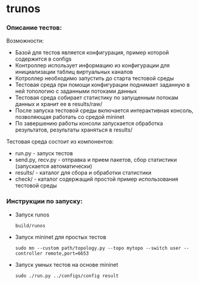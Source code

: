 # trunos


### Описание тестов:
Возможности:
- Базой для тестов является конфигурация, пример которой содержится в configs
- Контроллер использует информацию из конфигурации для инициализации таблиц виртуальных каналов
- Котроллер необходимо запустить до старта тестовой среды
- Тестовая среда при помощи конфигурации поднимает заданную в ней топологию с заданными потоками данных
- Тестовая среда собирает статистику по запущенным потокам данных и хранит ее в results/raw/
- После запуска тестовой среды включается интерактивная консоль, позволяющая работать со средой mininet
- По завершению работы консоли запускается обработка результатов, результаты храняться в results/


Тестовая среда состоит из компонентов:
- run.py - запуск тестов
- send.py, recv.py - отправка и прием пакетов, сбор статистики (запускается автоматически)
- results/ - каталог для сбора и обработки статистики
- check/ - каталог содержащий простой пример использования тестовой среды

### Инструкции по запуску:
- Запуск runos
    ```ssh
    build/runos
    ```
- Запуск mininet для простых тестов
    ```ssh
    sudo mn --custom path/topology.py --topo mytopo --switch user --controller remote,port=6653
    ```
- Запуск умных тестов на основе mininet
	```ssh
	sudo ./run.py ../configs/config result
	```
